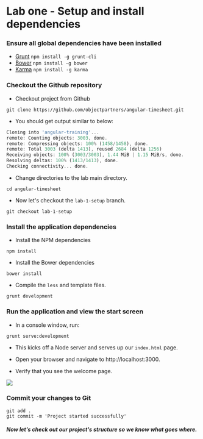 # Lab one - Setup and install dependencies

### Ensure all global dependencies have been installed

* [Grunt](https://github.com/cowboy/grunt) `npm install -g grunt-cli`
* [Bower](http://twitter.github.com/bower/) `npm install -g bower`
* [Karma](https://github.com/karma-runner/karma/) `npm install -g karma`

### Checkout the Github repository

- Checkout project from Github

```
git clone https://github.com/objectpartners/angular-timesheet.git
```

- You should get output similar to below:

```javascript
Cloning into 'angular-training'...
remote: Counting objects: 3003, done.
remote: Compressing objects: 100% (1458/1458), done.
remote: Total 3003 (delta 1413), reused 2684 (delta 1256)
Receiving objects: 100% (3003/3003), 1.44 MiB | 1.15 MiB/s, done.
Resolving deltas: 100% (1413/1413), done.
Checking connectivity... done.
```

- Change directories to the lab main directory.

```
cd angular-timesheet
```

- Now let's checkout the `lab-1-setup` branch.

```
git checkout lab-1-setup
```

### Install the application dependencies

- Install the NPM dependencies

```
npm install
```

- Install the Bower dependencies

```
bower install
```
- Compile the `less` and template files.

```
grunt development
```

### Run the application and view the start screen

- In a console window, run:

```
grunt serve:development
```

- This kicks off a Node server and serves up our `index.html` page.

- Open your browser and navigate to http://localhost:3000.

- Verify that you see the welcome page.

![](img/lab01/indexResult.png)

### Commit your changes to Git

```
git add .
git commit -m 'Project started successfully'
```

##### Now let's check out our project's structure so we know what goes where.
